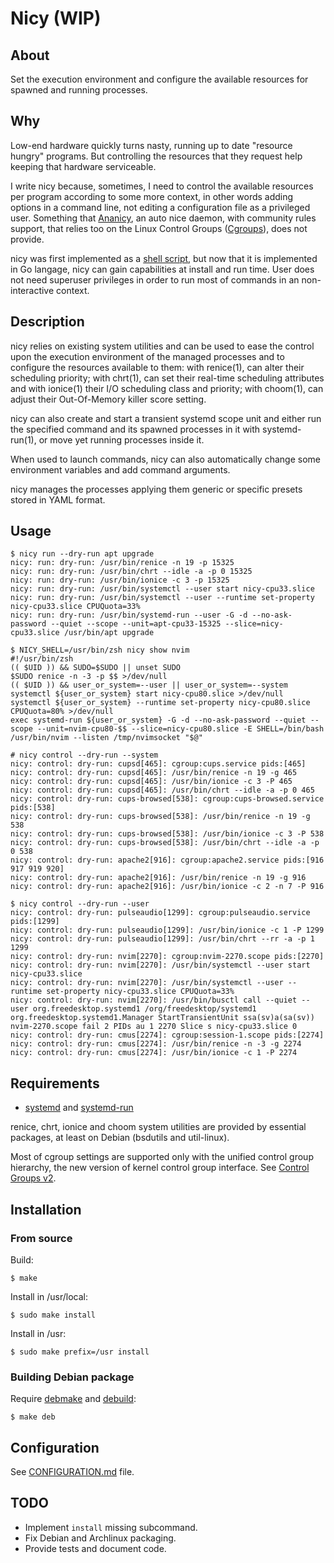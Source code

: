 # Nicy (WIP)
## About
Set the execution environment and configure the available resources for spawned and running processes.

## Why
Low-end hardware quickly turns nasty, running up to date "resource hungry" programs. But controlling the resources that they request help keeping that hardware serviceable.

I write nicy because, sometimes, I need to control the available resources per program according to some more context, in other words adding options in a command line, not editing a configuration file as a privileged user. Something that [Ananicy](https://github.com/Nefelim4ag/Ananicy), an auto nice daemon, with community rules support, that relies too on the Linux Control Groups ([Cgroups](https://en.wikipedia.org/wiki/Cgroups)), does not provide.

nicy was first implemented as a [shell script](https://github.com/canalguada/nicy/tree/sh#start-of-content), but now that it is implemented in Go langage, nicy can gain capabilities at install and run time. User does not need superuser privileges in order to run most of commands in an non-interactive context.

## Description
nicy relies on existing system utilities and can be used to ease the control upon the execution environment of the managed processes and to configure the resources available to them: with renice(1), can alter their scheduling priority; with chrt(1), can set their real-time scheduling attributes and with ionice(1) their I/O scheduling class and priority; with choom(1), can adjust their Out-Of-Memory killer score setting.

nicy can also create and start a transient systemd scope unit and either run the specified command and its spawned processes in it with systemd-run(1), or move yet running processes inside it.

When used to launch commands, nicy can also automatically change some environment variables and add command arguments.

nicy manages the processes applying them generic or specific presets stored in YAML format.

## Usage
```
$ nicy run --dry-run apt upgrade
nicy: run: dry-run: /usr/bin/renice -n 19 -p 15325
nicy: run: dry-run: /usr/bin/chrt --idle -a -p 0 15325
nicy: run: dry-run: /usr/bin/ionice -c 3 -p 15325
nicy: run: dry-run: /usr/bin/systemctl --user start nicy-cpu33.slice
nicy: run: dry-run: /usr/bin/systemctl --user --runtime set-property nicy-cpu33.slice CPUQuota=33%
nicy: run: dry-run: /usr/bin/systemd-run --user -G -d --no-ask-password --quiet --scope --unit=apt-cpu33-15325 --slice=nicy-cpu33.slice /usr/bin/apt upgrade

```
```
$ NICY_SHELL=/usr/bin/zsh nicy show nvim
#!/usr/bin/zsh
(( $UID )) && SUDO=$SUDO || unset SUDO
$SUDO renice -n -3 -p $$ >/dev/null
(( $UID )) && user_or_system=--user || user_or_system=--system
systemctl ${user_or_system} start nicy-cpu80.slice >/dev/null
systemctl ${user_or_system} --runtime set-property nicy-cpu80.slice CPUQuota=80% >/dev/null
exec systemd-run ${user_or_system} -G -d --no-ask-password --quiet --scope --unit=nvim-cpu80-$$ --slice=nicy-cpu80.slice -E SHELL=/bin/bash /usr/bin/nvim --listen /tmp/nvimsocket "$@"
```
```
# nicy control --dry-run --system
nicy: control: dry-run: cupsd[465]: cgroup:cups.service pids:[465]
nicy: control: dry-run: cupsd[465]: /usr/bin/renice -n 19 -g 465
nicy: control: dry-run: cupsd[465]: /usr/bin/ionice -c 3 -P 465
nicy: control: dry-run: cupsd[465]: /usr/bin/chrt --idle -a -p 0 465
nicy: control: dry-run: cups-browsed[538]: cgroup:cups-browsed.service pids:[538]
nicy: control: dry-run: cups-browsed[538]: /usr/bin/renice -n 19 -g 538
nicy: control: dry-run: cups-browsed[538]: /usr/bin/ionice -c 3 -P 538
nicy: control: dry-run: cups-browsed[538]: /usr/bin/chrt --idle -a -p 0 538
nicy: control: dry-run: apache2[916]: cgroup:apache2.service pids:[916 917 919 920]
nicy: control: dry-run: apache2[916]: /usr/bin/renice -n 19 -g 916
nicy: control: dry-run: apache2[916]: /usr/bin/ionice -c 2 -n 7 -P 916

```
```
$ nicy control --dry-run --user
nicy: control: dry-run: pulseaudio[1299]: cgroup:pulseaudio.service pids:[1299]
nicy: control: dry-run: pulseaudio[1299]: /usr/bin/ionice -c 1 -P 1299
nicy: control: dry-run: pulseaudio[1299]: /usr/bin/chrt --rr -a -p 1 1299
nicy: control: dry-run: nvim[2270]: cgroup:nvim-2270.scope pids:[2270]
nicy: control: dry-run: nvim[2270]: /usr/bin/systemctl --user start nicy-cpu33.slice
nicy: control: dry-run: nvim[2270]: /usr/bin/systemctl --user --runtime set-property nicy-cpu33.slice CPUQuota=33%
nicy: control: dry-run: nvim[2270]: /usr/bin/busctl call --quiet --user org.freedesktop.systemd1 /org/freedesktop/systemd1 org.freedesktop.systemd1.Manager StartTransientUnit ssa(sv)a(sa(sv)) nvim-2270.scope fail 2 PIDs au 1 2270 Slice s nicy-cpu33.slice 0
nicy: control: dry-run: cmus[2274]: cgroup:session-1.scope pids:[2274]
nicy: control: dry-run: cmus[2274]: /usr/bin/renice -n -3 -g 2274
nicy: control: dry-run: cmus[2274]: /usr/bin/ionice -c 1 -P 2274
```

## Requirements
* [systemd](https://systemd.io/) and [systemd-run](https://www.freedesktop.org/software/systemd/man/systemd-run.html)

renice, chrt, ionice and choom system utilities are provided by essential packages, at least on Debian (bsdutils and util-linux).

Most of cgroup settings are supported only with the unified control group hierarchy, the new version of kernel control group interface. See [Control Groups v2](https://www.kernel.org/doc/html/latest/admin-guide/cgroup-v2.html).

## Installation
### From source
Build:
```
$ make
```
Install in /usr/local:
```
$ sudo make install
```
Install in /usr:
```
$ sudo make prefix=/usr install
```
### Building Debian package
Require [debmake](https://manpages.debian.org/buster/debmake/debmake.1.en.html) and [debuild](https://manpages.debian.org/buster-backports/devscripts/debuild.1.fr.html):
```
$ make deb
```

## Configuration
See [CONFIGURATION.md](https://github.com/canalguada/nicy/blob/master/CONFIGURATION.md) file.

## TODO
* Implement `install` missing subcommand.
* Fix Debian and Archlinux packaging.
* Provide tests and document code.

